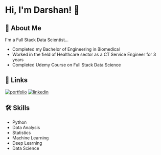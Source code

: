 
# Hi, I'm Darshan! 👋


## 🚀 About Me
I'm a Full Stack Data Scientist...

- Completed my Bachelor of Engineering in Biomedical 
- Worked in the field of Healthcare sector as a CT Service Engineer for 3 years
- Completed Udemy Course on Full Stack Data Science 


## 🔗 Links
[![portfolio](https://img.shields.io/badge/my_portfolio-000?style=for-the-badge&logo=ko-fi&logoColor=white)](https://github.com/Darshbhi99/Darshbhi99.git) 
[![linkedin](https://img.shields.io/badge/linkedin-0A66C2?style=for-the-badge&logo=linkedin&logoColor=white)](www.linkedin.com/in/darshan-bhiwapurkar-048a86124)


## 🛠 Skills
- Python 
- Data Analysis
- Statistics
- Machine Learning
- Deep Learning
- Data Science 


